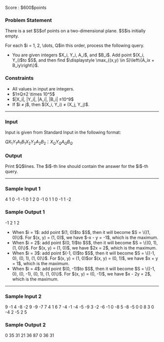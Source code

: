 
<div>

<span>

<span>

<p>
Score : $600$points
</p>

<div>

<section>

### **Problem Statement**

<p>
There is a set $S$of points on a two-dimensional plane.  $S$is initially empty.
</p>

<p>
For each $i = 1, 2, \dots, Q$in this order, process the following query.
</p>

<ul>

<li>
You are given integers $X_i, Y_i, A_i$, and $B_i$.  Add point $(X_i, Y_i)$to $S$, and then find $\displaystyle \max_{(x,y) \in S}\left\{A_ix + B_iy\right\}$.
</li>

</ul>

</section>

</div>

<div>

<section>

### **Constraints**

<ul>

<li>
All values in input are integers.
</li>

<li>
$1≤Q≤2 \times 10^5$
</li>

<li>
$|X_i|, |Y_i|, |A_i|, |B_i| ≤10^9$
</li>

<li>
If $i ≠ j$, then $(X_i, Y_i) ≠ (X_j, Y_j)$.
</li>

</ul>

</section>

</div>

---

<div>

<div>

<section>

### **Input**

<p>
Input is given from Standard Input in the following format:
</p>

<div>

$Q$$X_1$$Y_1$$A_1$$B_1$$X_2$$Y_2$$A_2$$B_2$$\vdots$$X_Q$$Y_Q$$A_Q$$B_Q$
</div>

</section>

</div>

<div>

<section>

### **Output**

<p>
Print $Q$lines.  The $i$-th line should contain the answer for the $i$-th query.
</p>

</section>

</div>

</div>

---

<div>

<section>

### **Sample Input 1**

<div>

4
1 0 -1 -1
0 1 2 0
-1 0 1 1
0 -1 1 -2

</div>

</section>

</div>

<div>

<section>

### **Sample Output 1**

<div>

-1
2
1
2

</div>

<ul>

<li>
When $i = 1$: add point $(1, 0)$to $S$, then it will become $S = \{(1, 0)\}$.  For $(x, y) = (1, 0)$, we have $-x - y = -1$, which is the maximum.
</li>

<li>
When $i = 2$: add point $(0, 1)$to $S$, then it will become $S = \{(0, 1), (1, 0)\}$.  For $(x, y) = (1, 0)$, we have $2x = 2$, which is the maximum.
</li>

<li>
When $i = 3$: add point $(-1, 0)$to $S$, then it will become $S = \{(-1, 0), (0, 1), (1, 0)\}$.  For $(x, y) = (1, 0)$or $(x, y) = (0, 1)$, we have $x + y = 1$, which is the maximum.
</li>

<li>
When $i = 4$: add point $(0, -1)$to $S$, then it will become $S = \{(-1, 0), (0, -1), (0, 1), (1, 0)\}$.  For $(x, y) = (0, -1)$, we have $x - 2y = 2$, which is the maximum.
</li>

</ul>

</section>

</div>

---

<div>

<section>

### **Sample Input 2**

<div>

9
-1 4 -8 -2
9 -9 -7 7
4 1 6 7
-4 -1 -4 -5
-9 3 -2 -6
-1 0 -8 5
-8 -5 0 0
8 3 0 -4
2 -5 2 5

</div>

</section>

</div>

<div>

<section>

### **Sample Output 2**

<div>

0
35
31
21
36
87
0
36
31

</div>

</section>

</div>

</span>

</span>

</div>
